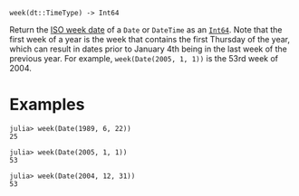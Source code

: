 ```
week(dt::TimeType) -> Int64
```

Return the [ISO week date](https://en.wikipedia.org/wiki/ISO_week_date) of a `Date` or `DateTime` as an [`Int64`](@ref). Note that the first week of a year is the week that contains the first Thursday of the year, which can result in dates prior to January 4th being in the last week of the previous year. For example, `week(Date(2005, 1, 1))` is the 53rd week of 2004.

# Examples

```jldoctest
julia> week(Date(1989, 6, 22))
25

julia> week(Date(2005, 1, 1))
53

julia> week(Date(2004, 12, 31))
53
```
